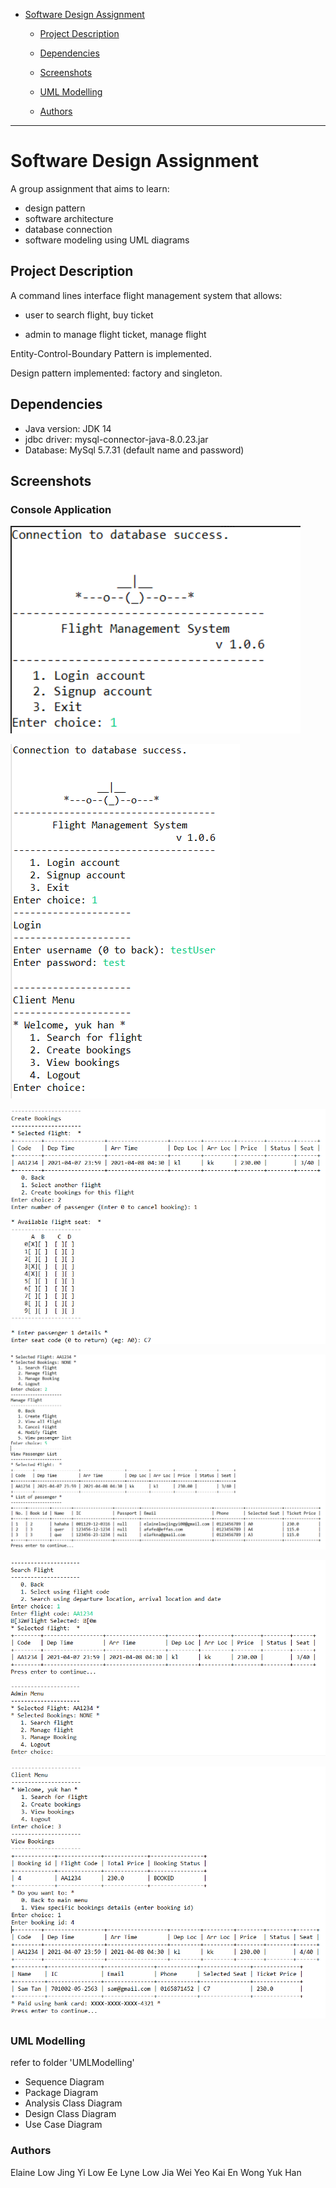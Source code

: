 - [Software Design Assignment](#software-design-assignment)
  - [Project Description](#project-description)

  - [Dependencies](#dependencies)

  - [Screenshots](#screenshots)

  - [UML Modelling](#uml-modelling)

  - [Authors](#authors)

    


<hr>

# Software Design Assignment

A group assignment that aims to learn:

- design pattern
- software architecture
- database connection
- software modeling using UML diagrams



## Project Description 

A command lines interface flight management system that allows: 

- user to search flight, buy ticket

- admin to manage flight ticket, manage flight

Entity-Control-Boundary Pattern is implemented.

Design pattern implemented: factory and singleton.



## Dependencies

- Java version: JDK 14
- jdbc driver: mysql-connector-java-8.0.23.jar
- Database: MySql 5.7.31 (default name and password)



## Screenshots

### Console Application

![main](Screenshots/main.png)

![LoginClientMenu](Screenshots/LoginClientMenu.png)

![Create Booking (if flight selected-1)](Screenshots/Create%20Booking%20(if%20flight%20selected-1).png)

![ViewPassengerList(Part 4)](Screenshots/ViewPassengerList(Part%204).png)

![SearchFlight2](Screenshots/SearchFlight2.png)

![View Bookings (if bookings exist)](Screenshots/View%20Bookings%20(if%20bookings%20exist).png)



### UML Modelling
refer to folder 'UMLModelling'

* Sequence Diagram
* Package Diagram
* Analysis Class Diagram
* Design Class Diagram
* Use Case Diagram

### Authors
Elaine Low Jing Yi
Low Ee Lyne
Low Jia Wei
Yeo Kai En
Wong Yuk Han

